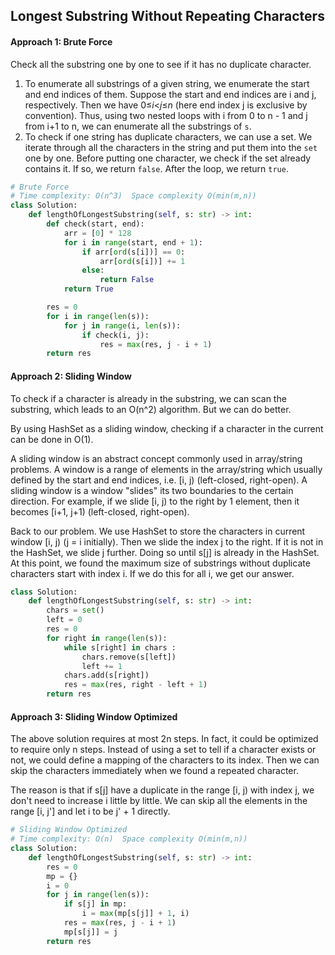 ## Longest Substring Without Repeating Characters

#### Approach 1: Brute Force

Check all the substring one by one to see if it has no duplicate character.

1. To enumerate all substrings of a given string, we enumerate the start and end indices of them. Suppose the start and end indices are i and j, respectively. Then we have 0≤*i*<*j*≤*n* (here end index j is exclusive by convention). Thus, using two nested loops with i from 0 to n - 1 and j from i+1 to n, we can enumerate all the substrings of `s`.
2. To check if one string has duplicate characters, we can use a set. We iterate through all the characters in the string and put them into the `set` one by one. Before putting one character, we check if the set already contains it. If so, we return `false`. After the loop, we return `true`.

```python
# Brute Force
# Time complexity: O(n^3)  Space complexity O(min(m,n))
class Solution:
    def lengthOfLongestSubstring(self, s: str) -> int:
        def check(start, end):
            arr = [0] * 128
            for i in range(start, end + 1):
                if arr[ord(s[i])] == 0:
                    arr[ord(s[i])] += 1
                else:
                    return False
            return True

        res = 0
        for i in range(len(s)):
            for j in range(i, len(s)):
                if check(i, j):
                    res = max(res, j - i + 1)
        return res
```



#### Approach 2: Sliding Window

To check if a character is already in the substring, we can scan the substring, which leads to an O(n^2) algorithm. But we can do better.

By using HashSet as a sliding window, checking if a character in the current can be done in O(1).

A sliding window is an abstract concept commonly used in array/string problems. A window is a range of elements in the array/string which usually defined by the start and end indices, i.e. [i, j) (left-closed, right-open). A sliding window is a window "slides" its two boundaries to the certain direction. For example, if we slide [i, j) to the right by 1 element, then it becomes [i+1, j+1) (left-closed, right-open).

Back to our problem. We use HashSet to store the characters in current window [i, j) (j = i initially). Then we slide the index j to the right. If it is not in the HashSet, we slide j further. Doing so until s[j] is already in the HashSet. At this point, we found the maximum size of substrings without duplicate characters start with index i. If we do this for all i, we get our answer.

```python
class Solution:
    def lengthOfLongestSubstring(self, s: str) -> int:
        chars = set()
        left = 0
        res = 0
        for right in range(len(s)):
            while s[right] in chars :
                chars.remove(s[left])
                left += 1
            chars.add(s[right])
            res = max(res, right - left + 1)
        return res
```



#### Approach 3: Sliding Window Optimized

The above solution requires at most 2n steps. In fact, it could be optimized to require only n steps. Instead of using a set to tell if a character exists or not, we could define a mapping of the characters to its index. Then we can skip the characters immediately when we found a repeated character.

The reason is that if s[j] have a duplicate in the range [i, j) with index j, we don't need to increase i little by little. We can skip all the elements in the range [i, j'] and let i to be j' + 1 directly.

```python
# Sliding Window Optimized
# Time complexity: O(n)  Space complexity O(min(m,n))
class Solution:
    def lengthOfLongestSubstring(self, s: str) -> int:
        res = 0
        mp = {}
        i = 0
        for j in range(len(s)):
            if s[j] in mp:
                i = max(mp[s[j]] + 1, i)
            res = max(res, j - i + 1)
            mp[s[j]] = j
        return res
```